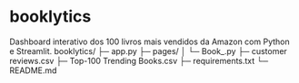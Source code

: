 # booklytics
Dashboard interativo dos 100 livros mais vendidos da Amazon com Python e Streamlit.
booklytics/
├─ app.py
├─ pages/
│  └─ Book_.py
├─ customer reviews.csv
├─ Top-100 Trending Books.csv
├─ requirements.txt
└─ README.md
